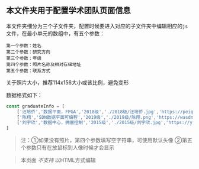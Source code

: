 ## 本文件夹用于配置学术团队页面信息

本文件夹细分为三个子文件夹，配置时候要进入对应的子文件夹中编辑相应的`js`文件，在最小单元的数组中，有五个参数：

```
第一个参数：姓名
第二个参数：研究方向
第三个参数：年级
第四个参数：照片名称及相对存储地址
第五个参数：联系方式
```

关于照片大小，推荐114x156大小或该比例，避免变形

数据格式如下：


```js
const graduateInfo = [
    ['汪培侨','数据平面，FPGA','2018级','./2018级/汪培侨.jpg','https://peiqiaowang.github.io/personal'],
    ['陈翔','SDN数据平面可编程','2019级','./2019级/陈翔.png','https://wasdns.github.io/Hall-of-Fame/'],
    ['刘宇欣','数据中心，拥塞控制','2015级','./2015级/刘宇欣.jpg','https://yuxinliu.github.io'],
]
```

> 注：①如果没有照片，第四个参数填写空字符串，可使用默认头像 ②第五个参数只有在放鼠标到人像时候才会显示

> 本页面 *不支持* 以HTML方式编辑